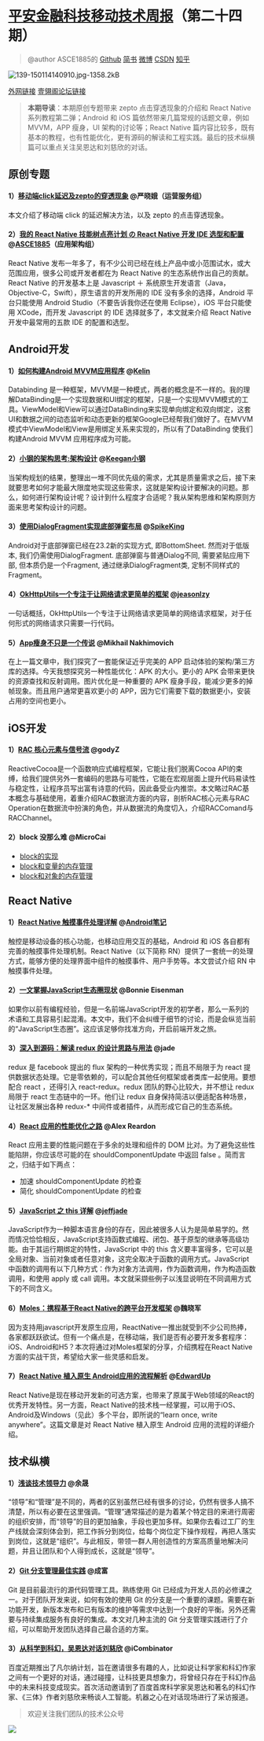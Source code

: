 # [平安金融科技移动技术周报](https://github.com/PaicHyperionDev/MobileDevWeekly)（第二十四期）

> @author ASCE1885的 [Github](https://github.com/ASCE1885)  [简书](http://www.jianshu.com/users/4ef984470da8/latest_articles) [微博](http://weibo.com/asce885/profile?rightmod=1&wvr=6&mod=personinfo) [CSDN](http://blog.csdn.net/asce1885) [知乎](https://www.zhihu.com/people/asce1885)

![139-150114140910.jpg-1358.2kB][1]

[外网链接](http://www.jianshu.com/p/fd99f89f6e97) [壹翎阁论坛链接](http://139.196.14.76/t/topic/311)

> **本期导读**：本期原创专题带来 zepto 点击穿透现象的介绍和 React Native 系列教程第二弹；Android 和 iOS 篇依然带来几篇常规的话题文章，例如 MVVM，APP 瘦身，UI 架构的讨论等；React Native 篇内容比较多，既有基本的教程，也有性能优化，更有源码的解读和工程实践。最后的技术纵横篇可以重点关注吴恩达和刘慈欣的对话。

## 原创专题

#### 1）[移动端click延迟及zepto的穿透现象](http://note.youdao.com/share/?id=624efa6414252885df9301fa0558499d&type=note#/) @严晓娥（运营服务组）

本文介绍了移动端 click 的延迟解决方法，以及 zepto 的点击穿透现象。

#### 2）[我的 React Native 技能树点亮计划 の React Native 开发 IDE 选型和配置](http://www.jianshu.com/p/8e9df5f85bca) @[ASCE1885](http://weibo.com/1897909794/profile?topnav=1&wvr=6)（应用架构组）

React Native 发布一年多了，有不少公司已经在线上产品中或小范围试水，或大范围应用，很多公司或开发者都在为 React Native 的生态系统作出自己的贡献。React Native 的开发基本上是 Javascript ＋ 系统原生开发语言（Java，Objective-C，Swift），原生语言的开发所用的 IDE 没有多余的选择，Android 平台只能使用 Android Studio（不要告诉我你还在使用 Eclipse），iOS 平台只能使用 XCode，而开发 Javascript 的 IDE 选择就多了，本文就来介绍 React Native 开发中最常用的五款 IDE 的配置和选型。

## Android开发

#### 1）[如何构建Android MVVM应用程序](http://www.jianshu.com/p/2fc41a310f79) @[Kelin](http://weibo.com/KelinHong)

Databinding 是一种框架，MVVM是一种模式，两者的概念是不一样的。我的理解DataBinding是一个实现数据和UI绑定的框架，只是一个实现MVVM模式的工具。ViewModel和View可以通过DataBinding来实现单向绑定和双向绑定，这套UI和数据之间的动态监听和动态更新的框架Google已经帮我们做好了。在MVVM模式中ViewModel和View是用绑定关系来实现的，所以有了DataBinding 使我们构建Android MVVM 应用程序成为可能。

#### 2）[小钢的架构思考:架构设计](http://keeganlee.me/post/architecture/20160621) @[Keegan小钢](http://weibo.com/keegan704?refer_flag=1001030101_)

当架构规划的结果，整理出一堆不同优先级的需求，尤其是质量需求之后，接下来就要思考如何才能最大限度地实现这些需求，这就是架构设计要解决的问题。那么，如何进行架构设计呢？设计到什么程度才合适呢？我从架构思维和架构原则方面来思考架构设计的问题。

#### 3）[使用DialogFragment实现底部弹窗布局](http://www.jianshu.com/p/3d045ee00880) @[SpikeKing](http://weibo.com/spikeking)

Android对于底部弹窗已经在23.2新的实现方式, 即BottomSheet. 然而对于低版本, 我们仍需使用DialogFragment. 底部弹窗与普通Dialog不同, 需要紧贴应用下部, 但本质仍是一个Fragment, 通过继承DialogFragment类, 定制不同样式的Fragment。

#### 4）[OkHttpUtils一个专注于让网络请求更简单的框架](http://www.jianshu.com/p/4c17956fe3b4) @[jeasonlzy](http://weibo.com/jeasonlzy)

一句话概括，OkHttpUtils一个专注于让网络请求更简单的网络请求框架，对于任何形式的网络请求只需要一行代码。

#### 5）[App瘦身不只是一个传说](http://blog.nimbledroid.com/2016/06/15/app-diets-not-a-fad-zh.html) @Mikhail Nakhimovich

在上一篇文章中，我们探究了一套能保证近乎完美的 APP 启动体验的架构/第三方库的选择。今天我想探究另一种性能优化：APK 的大小。更小的 APK 会带来更快的资源查找和反射调用。图片优化是一种重要的 APK 瘦身手段，能减少更多的掉帧现象。而且用户通常更喜欢更小的 APP，因为它们需要下载的数据更小，安装占用的空间也更小。

## iOS开发

#### 1）[RAC 核心元素与信号流](https://mp.weixin.qq.com/s?__biz=MjM5NTIyNTUyMQ==&mid=2709544908&idx=1&sn=d441816e3271885c4f9b3c500319e12b&scene=0&key=18e81ac7415f67c44a2fc26d39cd7380d0601d6bec075515348986e4445fc292d2c1f41d2328bf1e77bb75ce1420667a&ascene=0&uin=NTk4MzU3OTAw&devicetype=iMac+MacBookPro12%2C1+OSX+OSX+10.11.5+build(15F34)&version=11020201&pass_ticket=tOQCdYVUKOfOpjiWqw7O55QgH4%2BTVd8FnCFe8Wtst3hOOlvIC4LeVPsN7s4GDjWb) @godyZ

ReactiveCocoa是一个函数响应式编程框架，它能让我们脱离Cocoa API的束缚，给我们提供另外一套编码的思路与可能性，它能在宏观层面上提升代码易读性与稳定性，让程序员写出富有诗意的代码，因此备受业内推崇。本文略过RAC基本概念与基础使用，着重介绍RAC数据流方面的内容，剖析RAC核心元素与RAC Operation在数据流中扮演的角色，并从数据流的角度切入，介绍RACComand与RACChannel。

#### 2）block 没那么难 @MicroCai

* [block的实现](https://www.zybuluo.com/MicroCai/note/51116)
* [block和变量的内存管理](https://www.zybuluo.com/MicroCai/note/57603)
* [block和对象的内存管理](https://www.zybuluo.com/MicroCai/note/58470)

## React Native

#### 1）[React Native 触摸事件处理详解](http://www.race604.com/react-native-touch-event/) @[Android笔记](http://www.weibo.com/devandroid)

触控是移动设备的核心功能，也移动应用交互的基础，Android 和 iOS 各自都有完善的触摸事件处理机制。React Native（以下简称 RN）提供了一套统一的处理方式，能够方便的处理界面中组件的触摸事件、用户手势等。本文尝试介绍 RN 中触摸事件处理。

#### 2）[一文掌握JavaScript生态圈现状](http://mp.weixin.qq.com/s?__biz=MzIwNjQwMzUwMQ==&mid=2247483822&idx=1&sn=ab6cf8bf9e90df9b8eec75b3d3d3a7f9&scene=2&srcid=0621Q4F0hKgtmkYsOWVJ618R&from=timeline&isappinstalled=0) @Bonnie Eisenman

如果你以前有编程经验，但是一名前端JavaScript开发的初学者，那么一系列的术语和工具容易引起混淆。本文中，我们不会纠缠于细节的讨论，而是会纵览当前的“JavaScript生态圈”。这应该足够你找准方向，开启前端开发之旅。

#### 3）[深入到源码：解读 redux 的设计思路与用法](http://div.io/topic/1309) @jade

redux 是 facebook 提出的 flux 架构的一种优秀实现；而且不局限于为 react 提供数据状态处理。它是零依赖的，可以配合其他任何框架或者类库一起使用。要想配合 react ，还得引入 react-redux。redux 团队的野心比较大，并不想让 redux 局限于 react 生态链中的一环。他们让 redux 自身保持简洁以便适配各种场景，让社区发展出各种 redux-* 中间件或者插件，从而形成它自己的生态系统。

#### 4）[React 应用的性能优化之路](https://github.com/xitu/gold-miner/blob/master/TODO/performance-optimisations-for-react-applications.md) @Alex Reardon

React 应用主要的性能问题在于多余的处理和组件的 DOM 比对。为了避免这些性能陷阱，你应该尽可能的在 shouldComponentUpdate 中返回 false 。简而言之，归结于如下两点：

* 加速 shouldComponentUpdate 的检查
* 简化 shouldComponentUpdate 的检查

#### 5）[JavaScript 之 this 详解](http://www.jeffjade.com/2015/08/03/2015-08-03-javascript-this/) @[jeffjade](http://www.jeffjade.com/about)

JavaScript作为一种脚本语言身份的存在，因此被很多人认为是简单易学的。然而情况恰恰相反，JavaScript支持函数式编程、闭包、基于原型的继承等高级功能。由于其运行期绑定的特性，JavaScript 中的 this 含义要丰富得多，它可以是全局对象、当前对象或者任意对象，这完全取决于函数的调用方式。JavaScript中函数的调用有以下几种方式：作为对象方法调用，作为函数调用，作为构造函数调用，和使用 apply 或 call 调用。本文就采撷些例子以浅显说明在不同调用方式下的不同含义。

#### 6）[Moles：携程基于React Native的跨平台开发框架](http://mp.weixin.qq.com/s?__biz=MzA3ODg4MDk0Ng==&mid=2651112408&idx=1&sn=32c2636a2653fe9391b44de514261cbf&scene=0#wechat_redirect) @魏晓军

因为支持用javascript开发原生应用，ReactNative一推出就受到不少公司热捧，各家都跃跃欲试。但有一个痛点是，在移动端，我们是否有必要开发多套程序：iOS、Android和H5？本次将通过对Moles框架的分享，介绍携程在React Native方面的实战干货，希望给大家一些灵感和启发。

#### 7）[React Native 植入原生 Android应用的流程解析](http://acgtofe.com/posts/2016/06/react-native-embedding-android) @[EdwardUp](http://weibo.com/u/2000799991)

React Native是现在移动开发新的可选方案，也带来了原属于Web领域的React的优秀开发特性。另一方面，React Native的技术栈一经掌握，可以用于iOS、Android及Windows（见此）多个平台，即所说的“learn once, write anywhere”。这篇文章是对 React Native 植入原生 Android 应用的流程的详细介绍。


## 技术纵横

#### 1）[浅谈技术领导力](http://mp.weixin.qq.com/s?__biz=MzA3ODg4MDk0Ng==&mid=2651112392&idx=2&sn=3a4eb4b7645e9b1b607c7c9184a2345c&scene=0) @余晟

“领导”和“管理”是不同的，两者的区别虽然已经有很多的讨论，仍然有很多人搞不清楚，所以有必要在这里强调。“管理”通常描述的是为着某个特定目的来进行周密的组织安排，而“领导”的目的更加抽象，手段也更加多样。如果你去看过工厂的生产线就会深刻体会到，把工作拆分到岗位，给每个岗位定下操作规程，再把人落实到岗位，这就是“组织”。与此相反，带领一群人用创造性的方案高质量地解决问题，并且让团队和个人得到成长，这就是“领导”。

#### 2）[Git 分支管理最佳实践](http://www.ibm.com/developerworks/cn/java/j-lo-git-mange/index.html) @成富

Git 是目前最流行的源代码管理工具。熟练使用 Git 已经成为开发人员的必修课之一。对于团队开发来说，如何有效的使用 Git 的分支是一个重要的课题。需要在新功能开发，新版本发布和已有版本的维护等需求中达到一个良好的平衡。另外还需要与持续集成服务有良好的集成。本文对几种主流的 Git 分支管理实践进行了介绍，可以帮助开发团队选择自己最合适的方案。

#### 3）[从科学到科幻，吴恩达对话刘慈欣](http://mp.weixin.qq.com/s?__biz=MzA3MzI4MjgzMw==&mid=2650716332&idx=4&sn=6a5ee40f5e4174d2bd623a83e90b12cf&scene=0#wechat_redirect) @iCombinator

百度近期推出了凡尔纳计划，旨在邀请很多有趣的人，比如说让科学家和科幻作家之间有一个更好的对话，通过碰撞，让科技更具想象力，将曾经只存在于科幻作品中的未来科技变成现实。首次活动邀请到了百度首席科学家吴恩达和著名的科幻作家、《三体》作者刘慈欣来畅谈人工智能。机器之心在对话现场进行了采访报道。

> 欢迎关注我们团队的技术公众号

![](http://c.picphotos.baidu.com/album/w%3D1458%3Bq%3D90/sign=682592986a224f4a579977173ccfab23/32fa828ba61ea8d327c190ba900a304e241f58a9.jpg)


  [1]: http://static.zybuluo.com/asce1885/e89bnu2ccg61o2iqhzw5tzqg/139-150114140910.jpg
